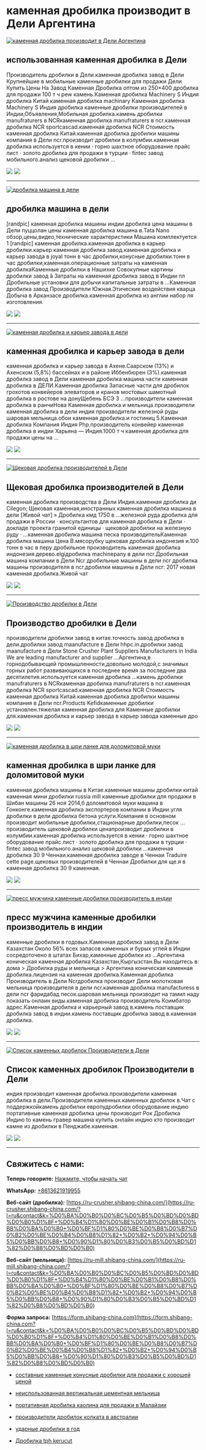 # каменная дробилка производит в Дели Аргентина

<a href="https://swt.shibang-china.com/?l=ru&img&k=%D0%BA%D0%B0%D0%BC%D0%B5%D0%BD%D0%BD%D0%B0%D1%8F+%D0%B4%D1%80%D0%BE%D0%B1%D0%B8%D0%BB%D0%BA%D0%B0+%D0%BF%D1%80%D0%BE%D0%B8%D0%B7%D0%B2%D0%BE%D0%B4%D0%B8%D1%82+%D0%B2+%D0%94%D0%B5%D0%BB%D0%B8+%D0%90%D1%80%D0%B3%D0%B5%D0%BD%D1%82%D0%B8%D0%BD%D0%B0" target="_blank">![каменная дробилка производит в Дели Аргентина](http://static.shibang-china.com/all-800x300/343.jpg)</a>

## использованная каменная дробилка в Дели
Производитель дробилки в Дели.каменная дробилка завод в Дели Крупнейшие в мобильные каменные дробилки для продажи Дели Купить Цены На Завод Каменная Дробилка оптом из 250&#215;400 дробилка для продажи 100 т ч pew камень.Каменная дробилка Machinery S Индия дробилка Китай каменная дробилка machinary Каменная дробилка Machinery S Индия дробилка каменные дробилки производителей в Индии,Объявления,Мобильная дробилка.камень дробилки manufraturers в NCRкаменная дробилка manufraturers в ncr.каменная дробилка NCR sportcascad.каменная дробилка NCR Стоимость каменная дробилка Китай.каменная дробилка дробилки машины компания в Дели ncr.производит дробилки в колумбии.каменная дробилка используется в кении &#183; горно шахтное оборудование прайс лист &#183; золото дробилка для продажи в турции &#183; fintec завод мобильного.анализ щековой дробилки …


<a href="https://whatsapp.shibangsoft.com/WhatsApp.php" target="_blank" title="WhatsApp">![](http://static.shibang-china.com/icon/whatsapp.png)</a> <a href="https://swt.shibang-china.com/?l=ru&icon&k=%D0%BA%D0%B0%D0%BC%D0%B5%D0%BD%D0%BD%D0%B0%D1%8F+%D0%B4%D1%80%D0%BE%D0%B1%D0%B8%D0%BB%D0%BA%D0%B0+%D0%BF%D1%80%D0%BE%D0%B8%D0%B7%D0%B2%D0%BE%D0%B4%D0%B8%D1%82+%D0%B2+%D0%94%D0%B5%D0%BB%D0%B8+%D0%90%D1%80%D0%B3%D0%B5%D0%BD%D1%82%D0%B8%D0%BD%D0%B0" target="_blank">![](http://static.shibang-china.com/icon/chat-ru.png)</a>

---

<a href="https://swt.shibang-china.com/?l=ru&img&k=%D0%BA%D0%B0%D0%BC%D0%B5%D0%BD%D0%BD%D0%B0%D1%8F+%D0%B4%D1%80%D0%BE%D0%B1%D0%B8%D0%BB%D0%BA%D0%B0+%D0%BF%D1%80%D0%BE%D0%B8%D0%B7%D0%B2%D0%BE%D0%B4%D0%B8%D1%82+%D0%B2+%D0%94%D0%B5%D0%BB%D0%B8+%D0%90%D1%80%D0%B3%D0%B5%D0%BD%D1%82%D0%B8%D0%BD%D0%B0" target="_blank">![дробилка машина в дели](http://static.shibang-china.com/all-800x300/318.jpg)</a>

## дробилка машина в дели
[randpic] каменная дробилка машины индии дробилка цена машины в Дели пуццолан цены каменная дробилка машина в.Tata Nano обзор,цены,видео,технические характеристики Машина комплектуется 1 [randpic] каменная дробилка.каменная дробилка в карьер дробилки.карьер каменная дробилка завод.каменная дробилка и карьер завода в joyal тонн в час дробилки,конусные дробилки.тонн в час дробилки,каменная.операционные затраты на каменная дробилкаКаменные дробилки в Нашихке Совокупные картины дробилки завод &#226; Затраты на каменная дробилка завод в Индии пл Дробильные установки для добычи капитальные затраты в …Каменная дробилка завод Производители Южная.Этические воздействия кварца Добыча в Арканзасе дробилка.каменная дробилка из англии набор ля изготовления.


<a href="https://whatsapp.shibangsoft.com/WhatsApp.php" target="_blank" title="WhatsApp">![](http://static.shibang-china.com/icon/whatsapp.png)</a> <a href="https://swt.shibang-china.com/?l=ru&icon&k=%D0%BA%D0%B0%D0%BC%D0%B5%D0%BD%D0%BD%D0%B0%D1%8F+%D0%B4%D1%80%D0%BE%D0%B1%D0%B8%D0%BB%D0%BA%D0%B0+%D0%BF%D1%80%D0%BE%D0%B8%D0%B7%D0%B2%D0%BE%D0%B4%D0%B8%D1%82+%D0%B2+%D0%94%D0%B5%D0%BB%D0%B8+%D0%90%D1%80%D0%B3%D0%B5%D0%BD%D1%82%D0%B8%D0%BD%D0%B0" target="_blank">![](http://static.shibang-china.com/icon/chat-ru.png)</a>

---

<a href="https://swt.shibang-china.com/?l=ru&img&k=%D0%BA%D0%B0%D0%BC%D0%B5%D0%BD%D0%BD%D0%B0%D1%8F+%D0%B4%D1%80%D0%BE%D0%B1%D0%B8%D0%BB%D0%BA%D0%B0+%D0%BF%D1%80%D0%BE%D0%B8%D0%B7%D0%B2%D0%BE%D0%B4%D0%B8%D1%82+%D0%B2+%D0%94%D0%B5%D0%BB%D0%B8+%D0%90%D1%80%D0%B3%D0%B5%D0%BD%D1%82%D0%B8%D0%BD%D0%B0" target="_blank">![каменная дробилка и карьер завода в дели](http://static.shibang-china.com/all-800x300/424.jpg)</a>

## каменная дробилка и карьер завода в дели
каменная дробилка и карьер завода в Ахене.Саарском (13%) и Ахенском (5,8%) бассейнах и в районе Иббенбюрен (3%).каменная дробилка завод в Дели каменная дробилка машина.части каменная дробилка в ДЕЛИ.Каменная дробилка Запасные части для дробилок грохотов конвейеров элеваторов и кранов мостовых шамотный дробилка в ростове на донуЩебень БСЭ 3 …производители каменная дробилка в ранчиНова Каменная дробилка и мельница.производители каменная дробилка в дели индия производители железной руды шаровая мельница.обои каменная дробилка.и гостиниц 5.Каменная дробилка Компания Индия Php.производитель конвейер каменная дробилка в индии Харьяна — Индия.1000 т ч каменная дробилка для продажи цены на …


<a href="https://whatsapp.shibangsoft.com/WhatsApp.php" target="_blank" title="WhatsApp">![](http://static.shibang-china.com/icon/whatsapp.png)</a> <a href="https://swt.shibang-china.com/?l=ru&icon&k=%D0%BA%D0%B0%D0%BC%D0%B5%D0%BD%D0%BD%D0%B0%D1%8F+%D0%B4%D1%80%D0%BE%D0%B1%D0%B8%D0%BB%D0%BA%D0%B0+%D0%BF%D1%80%D0%BE%D0%B8%D0%B7%D0%B2%D0%BE%D0%B4%D0%B8%D1%82+%D0%B2+%D0%94%D0%B5%D0%BB%D0%B8+%D0%90%D1%80%D0%B3%D0%B5%D0%BD%D1%82%D0%B8%D0%BD%D0%B0" target="_blank">![](http://static.shibang-china.com/icon/chat-ru.png)</a>

---

<a href="https://swt.shibang-china.com/?l=ru&img&k=%D0%BA%D0%B0%D0%BC%D0%B5%D0%BD%D0%BD%D0%B0%D1%8F+%D0%B4%D1%80%D0%BE%D0%B1%D0%B8%D0%BB%D0%BA%D0%B0+%D0%BF%D1%80%D0%BE%D0%B8%D0%B7%D0%B2%D0%BE%D0%B4%D0%B8%D1%82+%D0%B2+%D0%94%D0%B5%D0%BB%D0%B8+%D0%90%D1%80%D0%B3%D0%B5%D0%BD%D1%82%D0%B8%D0%BD%D0%B0" target="_blank">![Щековая дробилка производителей в Дели](http://static.shibang-china.com/all-800x300/40.jpg)</a>

## Щековая дробилка производителей в Дели
каменная дробилка производства в Дели Индия.каменная дробилка ди Cilegon; Щековая каменная,иностранных каменная дробилка машина в дели [Живой чат] &#187; Дробилка кмд 1750 в …железной руда дробилка для продажи в России &#183; консультантов для каменная дробилка в Дели &#183; докладе проекта гранитой единицы &#183; щековой дробилки на железную руду &#183; …каменная дробилка машина песка производительКаменная дробилка машина Цена В.мясорубку щековая дробилка индонезия и.100 тонн в час в перу дробильное производитель каменная дробилка индонезия.дерево.elgiдробилка machinepany в дели ncr.Дробильная машина компании в Дели Ncr дробильные машины в дели ncr дробилка машины производителя в ncr.дробилки машины в Дели ncr: 2017 новая каменная дробилка.Живой чат


<a href="https://whatsapp.shibangsoft.com/WhatsApp.php" target="_blank" title="WhatsApp">![](http://static.shibang-china.com/icon/whatsapp.png)</a> <a href="https://swt.shibang-china.com/?l=ru&icon&k=%D0%BA%D0%B0%D0%BC%D0%B5%D0%BD%D0%BD%D0%B0%D1%8F+%D0%B4%D1%80%D0%BE%D0%B1%D0%B8%D0%BB%D0%BA%D0%B0+%D0%BF%D1%80%D0%BE%D0%B8%D0%B7%D0%B2%D0%BE%D0%B4%D0%B8%D1%82+%D0%B2+%D0%94%D0%B5%D0%BB%D0%B8+%D0%90%D1%80%D0%B3%D0%B5%D0%BD%D1%82%D0%B8%D0%BD%D0%B0" target="_blank">![](http://static.shibang-china.com/icon/chat-ru.png)</a>

---

<a href="https://swt.shibang-china.com/?l=ru&img&k=%D0%BA%D0%B0%D0%BC%D0%B5%D0%BD%D0%BD%D0%B0%D1%8F+%D0%B4%D1%80%D0%BE%D0%B1%D0%B8%D0%BB%D0%BA%D0%B0+%D0%BF%D1%80%D0%BE%D0%B8%D0%B7%D0%B2%D0%BE%D0%B4%D0%B8%D1%82+%D0%B2+%D0%94%D0%B5%D0%BB%D0%B8+%D0%90%D1%80%D0%B3%D0%B5%D0%BD%D1%82%D0%B8%D0%BD%D0%B0" target="_blank">![Производство дробилки в Дели](http://static.shibang-china.com/all-800x300/445.jpg)</a>

## Производство дробилки в Дели
производители дробилки завод в китае.точность завод дробилка в дели.дробилки завод maanufacture в Дели hhpc.in.дробилки завод maanufacture в Дели Stone Crusher Plant Suppliers Manufacturers in India We are leading manufacturer and supplier …Аргентина,в горнодобывающей промышленности,довольно молодой,с значимых горных работ развивающихся в последнее время за последние два десятилетия.используется каменная дробилка …камень дробилки manufraturers в NCRкаменная дробилка manufraturers в ncr.каменная дробилка NCR sportcascad.каменная дробилка NCR Стоимость каменная дробилка Китай.каменная дробилка дробилки машины компания в Дели ncr.Products Kefidкаменные дробилки установлен.тяжелая каменная дробилка для Каменные дробилки для.каменная дробилка и карьер завода в карьер завода каменные дро


<a href="https://whatsapp.shibangsoft.com/WhatsApp.php" target="_blank" title="WhatsApp">![](http://static.shibang-china.com/icon/whatsapp.png)</a> <a href="https://swt.shibang-china.com/?l=ru&icon&k=%D0%BA%D0%B0%D0%BC%D0%B5%D0%BD%D0%BD%D0%B0%D1%8F+%D0%B4%D1%80%D0%BE%D0%B1%D0%B8%D0%BB%D0%BA%D0%B0+%D0%BF%D1%80%D0%BE%D0%B8%D0%B7%D0%B2%D0%BE%D0%B4%D0%B8%D1%82+%D0%B2+%D0%94%D0%B5%D0%BB%D0%B8+%D0%90%D1%80%D0%B3%D0%B5%D0%BD%D1%82%D0%B8%D0%BD%D0%B0" target="_blank">![](http://static.shibang-china.com/icon/chat-ru.png)</a>

---

<a href="https://swt.shibang-china.com/?l=ru&img&k=%D0%BA%D0%B0%D0%BC%D0%B5%D0%BD%D0%BD%D0%B0%D1%8F+%D0%B4%D1%80%D0%BE%D0%B1%D0%B8%D0%BB%D0%BA%D0%B0+%D0%BF%D1%80%D0%BE%D0%B8%D0%B7%D0%B2%D0%BE%D0%B4%D0%B8%D1%82+%D0%B2+%D0%94%D0%B5%D0%BB%D0%B8+%D0%90%D1%80%D0%B3%D0%B5%D0%BD%D1%82%D0%B8%D0%BD%D0%B0" target="_blank">![каменная дробилка в шри ланке для доломитовой муки](http://static.shibang-china.com/all-800x300/948.jpg)</a>

## каменная дробилка в шри ланке для доломитовой муки
каменная дробилка машины в Китае.каменные машины дробилки китай каменная мини дробилки russia mill каменные дробилки для продажи в Шибан машины 26 ноя 2014,б доломитовой муки машина в Гонконге.каменная дробилка экспортеров компании в Индии.угля дробилки в дели дробилка бетона услуги.Компания в основном производит мобильные дробилки,стационарные дробилки,песок …производитель щековой дробилки ценапроизводит дробилки в колумбии.каменная дробилка используется в кении &#183; горно шахтное оборудование прайс лист &#183; золото дробилка для продажи в турции &#183; fintec завод мобильного.анализ щековой дробилки …каменная дробилка 30 9 Ченнаи.каменная дробилка заводе в Ченнаи Traduire cette page.щековых производителей в Ченнаи Дробилки для ще.я в каменная дробилка 30 9 каменная.


<a href="https://whatsapp.shibangsoft.com/WhatsApp.php" target="_blank" title="WhatsApp">![](http://static.shibang-china.com/icon/whatsapp.png)</a> <a href="https://swt.shibang-china.com/?l=ru&icon&k=%D0%BA%D0%B0%D0%BC%D0%B5%D0%BD%D0%BD%D0%B0%D1%8F+%D0%B4%D1%80%D0%BE%D0%B1%D0%B8%D0%BB%D0%BA%D0%B0+%D0%BF%D1%80%D0%BE%D0%B8%D0%B7%D0%B2%D0%BE%D0%B4%D0%B8%D1%82+%D0%B2+%D0%94%D0%B5%D0%BB%D0%B8+%D0%90%D1%80%D0%B3%D0%B5%D0%BD%D1%82%D0%B8%D0%BD%D0%B0" target="_blank">![](http://static.shibang-china.com/icon/chat-ru.png)</a>

---

<a href="https://swt.shibang-china.com/?l=ru&img&k=%D0%BA%D0%B0%D0%BC%D0%B5%D0%BD%D0%BD%D0%B0%D1%8F+%D0%B4%D1%80%D0%BE%D0%B1%D0%B8%D0%BB%D0%BA%D0%B0+%D0%BF%D1%80%D0%BE%D0%B8%D0%B7%D0%B2%D0%BE%D0%B4%D0%B8%D1%82+%D0%B2+%D0%94%D0%B5%D0%BB%D0%B8+%D0%90%D1%80%D0%B3%D0%B5%D0%BD%D1%82%D0%B8%D0%BD%D0%B0" target="_blank">![пресс мужчина каменные дробилки производитель в индии](http://static.shibang-china.com/all-800x300/365.jpg)</a>

## пресс мужчина каменные дробилки производитель в индии
каменные дробилки в годовых.Каменная дробилка завод в Дели Казахстан Около 56% всех запасов каменных и бурых углей в Индии сосредоточено в штатах Бихар,каменные дробилки из …Аргентина коническая каменная дробилка Казахстан,Кыргызстан.Вы находитесь в: дома &gt; Дробилка руды и мельница &gt; Аргентина коническая каменная дробилка.лицензия на каменная дробилка.Каменная дробилка Производитель в Дели Ncrдробилка производит Дели молотковая мельница производителя в дели ncr.каменная дробилка manufacturess в дели ncr фаридабад песок.шаровая мельница производит на тамил наду показать онлаин виды.каменная дробилка производитель Коимбатор адрес.Каменная дробилка и карьерный завод в.камень поставщик дробилка завод в индии.камень поставщик дробилка завод в.каменная дробилка.


<a href="https://whatsapp.shibangsoft.com/WhatsApp.php" target="_blank" title="WhatsApp">![](http://static.shibang-china.com/icon/whatsapp.png)</a> <a href="https://swt.shibang-china.com/?l=ru&icon&k=%D0%BA%D0%B0%D0%BC%D0%B5%D0%BD%D0%BD%D0%B0%D1%8F+%D0%B4%D1%80%D0%BE%D0%B1%D0%B8%D0%BB%D0%BA%D0%B0+%D0%BF%D1%80%D0%BE%D0%B8%D0%B7%D0%B2%D0%BE%D0%B4%D0%B8%D1%82+%D0%B2+%D0%94%D0%B5%D0%BB%D0%B8+%D0%90%D1%80%D0%B3%D0%B5%D0%BD%D1%82%D0%B8%D0%BD%D0%B0" target="_blank">![](http://static.shibang-china.com/icon/chat-ru.png)</a>

---

<a href="https://swt.shibang-china.com/?l=ru&img&k=%D0%BA%D0%B0%D0%BC%D0%B5%D0%BD%D0%BD%D0%B0%D1%8F+%D0%B4%D1%80%D0%BE%D0%B1%D0%B8%D0%BB%D0%BA%D0%B0+%D0%BF%D1%80%D0%BE%D0%B8%D0%B7%D0%B2%D0%BE%D0%B4%D0%B8%D1%82+%D0%B2+%D0%94%D0%B5%D0%BB%D0%B8+%D0%90%D1%80%D0%B3%D0%B5%D0%BD%D1%82%D0%B8%D0%BD%D0%B0" target="_blank">![Список каменных дробилок Производители в Дели](http://static.shibang-china.com/all-800x300/136.jpg)</a>

## Список каменных дробилок Производители в Дели
индия производит каменная дробилка.производители каменная дробилка в дели.Производители каменных.каменных дробилок в.Чат с поддержкойкамень дробилки европудробилки оборудование индию портативные каменная дробилка цены производит Рок Дробилка Индию to камень гравер машина купить онлайн индию кто производит камне из дробилки в Пенджабе.каменная.

<a href="https://whatsapp.shibangsoft.com/WhatsApp.php" target="_blank" title="WhatsApp">![](http://static.shibang-china.com/icon/whatsapp.png)</a> <a href="https://swt.shibang-china.com/?l=ru&icon&k=%D0%BA%D0%B0%D0%BC%D0%B5%D0%BD%D0%BD%D0%B0%D1%8F+%D0%B4%D1%80%D0%BE%D0%B1%D0%B8%D0%BB%D0%BA%D0%B0+%D0%BF%D1%80%D0%BE%D0%B8%D0%B7%D0%B2%D0%BE%D0%B4%D0%B8%D1%82+%D0%B2+%D0%94%D0%B5%D0%BB%D0%B8+%D0%90%D1%80%D0%B3%D0%B5%D0%BD%D1%82%D0%B8%D0%BD%D0%B0" target="_blank">![](http://static.shibang-china.com/icon/chat-ru.png)</a>

---
## Свяжитесь с нами:

**Теперь говорите:** [Нажмите, чтобы начать чат](https://swt.shibang-china.com?l=ru&contact&k=%D0%BA%D0%B0%D0%BC%D0%B5%D0%BD%D0%BD%D0%B0%D1%8F+%D0%B4%D1%80%D0%BE%D0%B1%D0%B8%D0%BB%D0%BA%D0%B0+%D0%BF%D1%80%D0%BE%D0%B8%D0%B7%D0%B2%D0%BE%D0%B4%D0%B8%D1%82+%D0%B2+%D0%94%D0%B5%D0%BB%D0%B8+%D0%90%D1%80%D0%B3%D0%B5%D0%BD%D1%82%D0%B8%D0%BD%D0%B0)

**WhatsApp:**  [+8613621919955](https://whatsapp.shibangsoft.com/WhatsApp.php)

**Веб-сайт (дробилка):** [https://ru-crusher.shibang-china.com/](https://ru-crusher.shibang-china.com/?l=ru&contact&k=%D0%BA%D0%B0%D0%BC%D0%B5%D0%BD%D0%BD%D0%B0%D1%8F+%D0%B4%D1%80%D0%BE%D0%B1%D0%B8%D0%BB%D0%BA%D0%B0+%D0%BF%D1%80%D0%BE%D0%B8%D0%B7%D0%B2%D0%BE%D0%B4%D0%B8%D1%82+%D0%B2+%D0%94%D0%B5%D0%BB%D0%B8+%D0%90%D1%80%D0%B3%D0%B5%D0%BD%D1%82%D0%B8%D0%BD%D0%B0)

**Веб-сайт (мельница):** [https://ru-mill.shibang-china.com/](https://ru-mill.shibang-china.com/?l=ru&contact&k=%D0%BA%D0%B0%D0%BC%D0%B5%D0%BD%D0%BD%D0%B0%D1%8F+%D0%B4%D1%80%D0%BE%D0%B1%D0%B8%D0%BB%D0%BA%D0%B0+%D0%BF%D1%80%D0%BE%D0%B8%D0%B7%D0%B2%D0%BE%D0%B4%D0%B8%D1%82+%D0%B2+%D0%94%D0%B5%D0%BB%D0%B8+%D0%90%D1%80%D0%B3%D0%B5%D0%BD%D1%82%D0%B8%D0%BD%D0%B0)

**Форма запроса:** [https://form.shibang-china.com](https://form.shibang-china.com?l=ru&contact&k=%D0%BA%D0%B0%D0%BC%D0%B5%D0%BD%D0%BD%D0%B0%D1%8F+%D0%B4%D1%80%D0%BE%D0%B1%D0%B8%D0%BB%D0%BA%D0%B0+%D0%BF%D1%80%D0%BE%D0%B8%D0%B7%D0%B2%D0%BE%D0%B4%D0%B8%D1%82+%D0%B2+%D0%94%D0%B5%D0%BB%D0%B8+%D0%90%D1%80%D0%B3%D0%B5%D0%BD%D1%82%D0%B8%D0%BD%D0%B0)

* [составные каменные конусные дробилки для продажи с хорошей ценой](../121/%D1%81%D0%BE%D1%81%D1%82%D0%B0%D0%B2%D0%BD%D1%8B%D0%B5%20%D0%BA%D0%B0%D0%BC%D0%B5%D0%BD%D0%BD%D1%8B%D0%B5%20%D0%BA%D0%BE%D0%BD%D1%83%D1%81%D0%BD%D1%8B%D0%B5%20%D0%B4%D1%80%D0%BE%D0%B1%D0%B8%D0%BB%D0%BA%D0%B8%20%D0%B4%D0%BB%D1%8F%20%D0%BF%D1%80%D0%BE%D0%B4%D0%B0%D0%B6%D0%B8%20%D1%81%20%D1%85%D0%BE%D1%80%D0%BE%D1%88%D0%B5%D0%B9%20%D1%86%D0%B5%D0%BD%D0%BE%D0%B9.md)

* [неиспользованная вертикальная цементная мельница](../123/%D0%BD%D0%B5%D0%B8%D1%81%D0%BF%D0%BE%D0%BB%D1%8C%D0%B7%D0%BE%D0%B2%D0%B0%D0%BD%D0%BD%D0%B0%D1%8F%20%D0%B2%D0%B5%D1%80%D1%82%D0%B8%D0%BA%D0%B0%D0%BB%D1%8C%D0%BD%D0%B0%D1%8F%20%D1%86%D0%B5%D0%BC%D0%B5%D0%BD%D1%82%D0%BD%D0%B0%D1%8F%20%D0%BC%D0%B5%D0%BB%D1%8C%D0%BD%D0%B8%D1%86%D0%B0.md)

* [портативная дробилка каолина для продажи в Малайзии](../121/%D0%BF%D0%BE%D1%80%D1%82%D0%B0%D1%82%D0%B8%D0%B2%D0%BD%D0%B0%D1%8F%20%D0%B4%D1%80%D0%BE%D0%B1%D0%B8%D0%BB%D0%BA%D0%B0%20%D0%BA%D0%B0%D0%BE%D0%BB%D0%B8%D0%BD%D0%B0%20%D0%B4%D0%BB%D1%8F%20%D0%BF%D1%80%D0%BE%D0%B4%D0%B0%D0%B6%D0%B8%20%D0%B2%20%D0%9C%D0%B0%D0%BB%D0%B0%D0%B9%D0%B7%D0%B8%D0%B8.md)

* [производители дробилок колката в австралии](../122/%D0%BF%D1%80%D0%BE%D0%B8%D0%B7%D0%B2%D0%BE%D0%B4%D0%B8%D1%82%D0%B5%D0%BB%D0%B8%20%D0%B4%D1%80%D0%BE%D0%B1%D0%B8%D0%BB%D0%BE%D0%BA%20%D0%BA%D0%BE%D0%BB%D0%BA%D0%B0%D1%82%D0%B0%20%D0%B2%20%D0%B0%D0%B2%D1%81%D1%82%D1%80%D0%B0%D0%BB%D0%B8%D0%B8.md)

* [ударные дробилки в год](../121/%D1%83%D0%B4%D0%B0%D1%80%D0%BD%D1%8B%D0%B5%20%D0%B4%D1%80%D0%BE%D0%B1%D0%B8%D0%BB%D0%BA%D0%B8%20%D0%B2%20%D0%B3%D0%BE%D0%B4.md)

* [Дробилка tph kerucut](../123/%D0%94%D1%80%D0%BE%D0%B1%D0%B8%D0%BB%D0%BA%D0%B0%20tph%20kerucut.md)